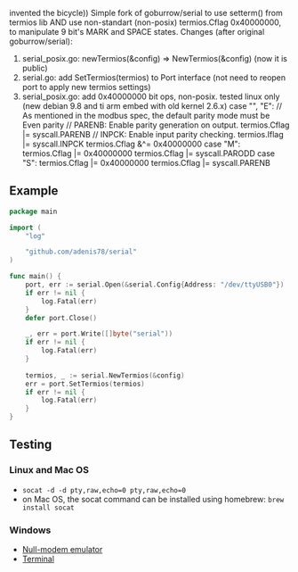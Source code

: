 invented the bicycle)) Simple fork of goburrow/serial to use setterm() from termios lib AND use non-standart (non-posix) termios.Cflag 0x40000000, to manipulate 9 bit's MARK and SPACE states. 
Changes (after original goburrow/serial):
1) serial_posix.go: newTermios(&config) => NewTermios(&config) (now it is public)
2) serial.go: add SetTermios(termios) to Port interface (not need to reopen port to apply new termios settings)
3) serial_posix.go: add 0x40000000 bit ops, non-posix. tested  linux only (new debian 9.8 and ti arm embed with old kernel 2.6.x)
case "", "E":	// As mentioned in the modbus spec, the default parity mode must be Even parity
		// PARENB: Enable parity generation on output.
		termios.Cflag |= syscall.PARENB
		// INPCK: Enable input parity checking.
		termios.Iflag |= syscall.INPCK
		termios.Cflag &^= 0x40000000
case "M":
		termios.Cflag |= 0x40000000
		termios.Cflag |= syscall.PARODD
case "S":
		termios.Cflag |= 0x40000000
		termios.Cflag |= syscall.PARENB


## Example
```go
package main

import (
	"log"

	"github.com/adenis78/serial"
)

func main() {
	port, err := serial.Open(&serial.Config{Address: "/dev/ttyUSB0"})
	if err != nil {
		log.Fatal(err)
	}
	defer port.Close()

	_, err = port.Write([]byte("serial"))
	if err != nil {
		log.Fatal(err)
	}
	
	termios, _ := serial.NewTermios(&config)
	err = port.SetTermios(termios)
	if err != nil {
		log.Fatal(err)
	}
}
```
## Testing

### Linux and Mac OS
- `socat -d -d pty,raw,echo=0 pty,raw,echo=0`
- on Mac OS, the socat command can be installed using homebrew:
	````brew install socat````

### Windows
- [Null-modem emulator](http://com0com.sourceforge.net/)
- [Terminal](https://sites.google.com/site/terminalbpp/)
